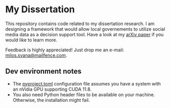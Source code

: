 # My Dissertation

This repository contains code related to my dissertation research. I am designing a framework that
would allow local governements to utilize social media data as a decision support tool. Have a look
at my [arXiv paper](https://arxiv.org/abs/2308.04124) if you would like to learn more.

Feedback is highly appreciated! Just drop me an e-mail:
[milos.svana@mailfence.com](mailto:milos.svana@mailfence.com).

## Dev environment notes

- The [pyproject.toml](./pyproject.toml) configuration file assumes you have a system with an nVidia GPU supporting
  CUDA 11.8.
- You also need Python header files to be available on your machine. Otherwise, the installation might fail.